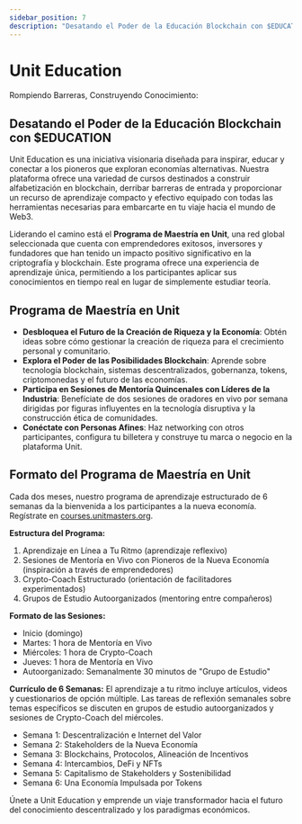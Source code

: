 ```yaml
---
sidebar_position: 7
description: "Desatando el Poder de la Educación Blockchain con $EDUCATION"
---
```


# Unit Education

Rompiendo Barreras, Construyendo Conocimiento:

## Desatando el Poder de la Educación Blockchain con $EDUCATION

Unit Education es una iniciativa visionaria diseñada para inspirar, educar y conectar a los pioneros que exploran economías alternativas. Nuestra plataforma ofrece una variedad de cursos destinados a construir alfabetización en blockchain, derribar barreras de entrada y proporcionar un recurso de aprendizaje compacto y efectivo equipado con todas las herramientas necesarias para embarcarte en tu viaje hacia el mundo de Web3.

Liderando el camino está el **Programa de Maestría en Unit**, una red global seleccionada que cuenta con emprendedores exitosos, inversores y fundadores que han tenido un impacto positivo significativo en la criptografía y blockchain. Este programa ofrece una experiencia de aprendizaje única, permitiendo a los participantes aplicar sus conocimientos en tiempo real en lugar de simplemente estudiar teoría.

## Programa de Maestría en Unit

- **Desbloquea el Futuro de la Creación de Riqueza y la Economía**: Obtén ideas sobre cómo gestionar la creación de riqueza para el crecimiento personal y comunitario.
- **Explora el Poder de las Posibilidades Blockchain**: Aprende sobre tecnología blockchain, sistemas descentralizados, gobernanza, tokens, criptomonedas y el futuro de las economías.
- **Participa en Sesiones de Mentoría Quincenales con Líderes de la Industria**: Benefíciate de dos sesiones de oradores en vivo por semana dirigidas por figuras influyentes en la tecnología disruptiva y la construcción ética de comunidades.
- **Conéctate con Personas Afines**: Haz networking con otros participantes, configura tu billetera y construye tu marca o negocio en la plataforma Unit.

## Formato del Programa de Maestría en Unit

Cada dos meses, nuestro programa de aprendizaje estructurado de 6 semanas da la bienvenida a los participantes a la nueva economía. Regístrate en [courses.unitmasters.org](https://courses.unitmasters.org).

**Estructura del Programa:**

1. Aprendizaje en Línea a Tu Ritmo (aprendizaje reflexivo)
2. Sesiones de Mentoría en Vivo con Pioneros de la Nueva Economía (inspiración a través de emprendedores)
3. Crypto-Coach Estructurado (orientación de facilitadores experimentados)
4. Grupos de Estudio Autoorganizados (mentoring entre compañeros)

**Formato de las Sesiones:**

- Inicio (domingo)
- Martes: 1 hora de Mentoría en Vivo
- Miércoles: 1 hora de Crypto-Coach
- Jueves: 1 hora de Mentoría en Vivo
- Autoorganizado: Semanalmente 30 minutos de "Grupo de Estudio"

**Currículo de 6 Semanas:**
El aprendizaje a tu ritmo incluye artículos, videos y cuestionarios de opción múltiple. Las tareas de reflexión semanales sobre temas específicos se discuten en grupos de estudio autoorganizados y sesiones de Crypto-Coach del miércoles.

- Semana 1: Descentralización e Internet del Valor
- Semana 2: Stakeholders de la Nueva Economía
- Semana 3: Blockchains, Protocolos, Alineación de Incentivos
- Semana 4: Intercambios, DeFi y NFTs
- Semana 5: Capitalismo de Stakeholders y Sostenibilidad
- Semana 6: Una Economía Impulsada por Tokens

Únete a Unit Education y emprende un viaje transformador hacia el futuro del conocimiento descentralizado y los paradigmas económicos.
